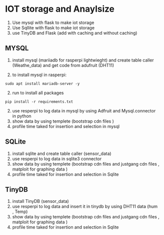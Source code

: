 #  IOT storage and Anaylsize

1. Use mysql with flask to make iot storage
2. Use Sqllite with flask to make iot storage
3. use TinyDB and Flask (add with caching and without caching)


## MYSQL
1. install mysql (mariiadb for rasperpi lightwieght) and create table caller (Weathe_data) and get code from adufruit (DHT11)

  1. to install mysql in rasperpi:
```
sudo apt install mariadb-server -y
```
  2. run to install all packages 
```
pip install -r requirements.txt
```
2. use resperpi to log data in mysql by using Adfruit and Mysql.connector in python
3. show data by using templete (bootstrap cdn files )
4. profile time taked for insertion and selection in mysql





## SQLite
1. install sqlite and create table caller (sensor_data)
2. use resperpi to log data in sqlite3 connector 
3. show data by using templete (bootstrap cdn files and justgang cdn files , matploit for graphing data )
4. profile time taked for insertion and selection in Sqlite 


## TinyDB
1. install TinyDB (sensor_data)
2. use resperpi to log data and insert it in tinydb by using DHT11 data (hum , Temp) 
3. show data by using templete (bootstrap cdn files and justgang cdn files , matploit for graphing data )
4. profile time taked for insertion and selection in Sqlite 
